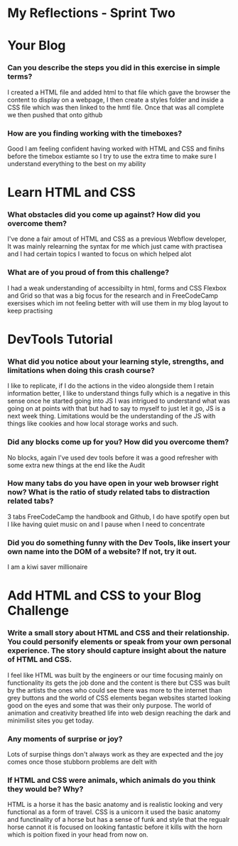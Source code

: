 # My Reflections - Sprint Two

# Your Blog 

### Can you describe the steps you did in this exercise in simple terms?
I created a HTML file and added html to that file which gave the browser the content to display on a webpage, I then create a styles folder and inside a CSS file which was then linked to the hmtl file. Once that was all complete we then pushed that onto github


### How are you finding working with the timeboxes?
Good I am feeling confident having worked with HTML and CSS and finihs before the timebox estiamte so I try to use the extra time to make sure I understand everything to the best on my ability 




# Learn HTML and CSS 

### What obstacles did you come up against? How did you overcome them?
I've done a fair amout of HTML and CSS as a previous Webflow developer, It was mainly relearning the syntax for me which just came with practisea and I had certain topics I wanted to focus on which helped alot


### What are of you proud of from this challenge?
I had a weak understanding of accessibilty in html, forms and CSS Flexbox and Grid so that was a big focus for the research and in FreeCodeCamp exersises which im not feeling better with will use them in my blog layout to keep practising 




# DevTools Tutorial

### What did you notice about your learning style, strengths, and limitations when doing this crash course?
I like to replicate, if I do the actions in the video alongside them I retain information better, I like to understand things fully which is a negative in this sense once he started going into JS I was intrigued to understand what was going on at points with that but had to say to myself to just let it go, JS is a next week thing. Limitations would be the understanding of the JS with things like cookies and how local storage works and such.


### Did any blocks come up for you? How did you overcome them?
  No blocks, again I've used dev tools before it was a good refresher with some extra new things at the end like the Audit


### How many tabs do you have open in your web browser right now? What is the ratio of study related tabs to distraction related tabs?
  3 tabs FreeCodeCamp the handbook and Github, I do have spotify open but I like having quiet music on and I pause when I need to concentrate


### Did you do something funny with the Dev Tools, like insert your own name into the DOM of a website? If not, try it out.
  I am a kiwi saver millionaire 



# Add HTML and CSS to your Blog Challenge

### Write a small story about HTML and CSS and their relationship. You could personify elements or speak from your own personal experience. The story should capture insight about the nature of HTML and CSS.  
  I feel like HTML was built by the engineers or our time focusing mainly on functionality its gets the job done and the content is there but CSS was built by the artists the ones who could see there was more to the internet than grey buttons and the world of CSS elements began websites started looking good on the eyes and some that was their only purpose. The world of animation and creativity breathed life into web design reaching the dark and minimilist sites you get today. 


### Any moments of surprise or joy? 
  Lots of surpise things don't always work as they are expected and the joy comes once those stubborn problems are delt with 


### If HTML and CSS were animals, which animals do you think they would be? Why?
HTML is a horse it has the basic anatomy and is realistic looking and very functional as a form of travel. CSS is a unicorn it used the basic anatomy and functinality of a horse but has a sense of funk and style that the regualr horse cannot it is focused on looking fantastic before it kills with the horn which is poition fixed in your head from now on.


